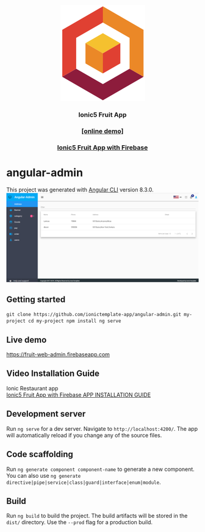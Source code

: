 <p align="center">
  <a href="https://fruit-web-admin.firebaseapp.com" target="_blank">
    <img src="https://github.com/ionictemplate-app/angular-admin/blob/master/src/assets/images/logo.png" alt="ionicfruitapp logo">
  </a>
</p>

<h3 align="center">Ionic5 Fruit App</h3>
 <a href="https://fruit-b930e.firebaseapp.com" target="_blank"><h3 align="center">[online demo]</h3></a>
 <a href="https://codecanyon.net/item/ionic5-fruit-app-with-firebase/24448819" target="_blank"><h3 align="center">Ionic5 Fruit App with Firebase </h3></a>
 

# angular-admin

This project was generated with [Angular CLI](https://github.com/angular/angular-cli) version 8.3.0.
<a target="_blank" rel="noopener noreferrer">
<img src="https://github.com/ionictemplate-app/angular-admin/blob/master/src/assets/images/preview.png" alt="angular-admin" style="max-width:100%;">
</a>

## Getting started
`git clone https://github.com/ionictemplate-app/angular-admin.git my-project
 cd my-project
 npm install
 ng serve`
 
## Live demo
 <a target="_blank" rel="noopener noreferrer" href="https://fruit-web-admin.firebaseapp.com/">
 https://fruit-web-admin.firebaseapp.com</a>
 
## Video Installation Guide 
  Ionic Restaurant app  
 [Ionic5 Fruit App with Firebase APP INSTALLATION GUIDE](https://youtu.be/dwYycFHXE4s) 


 
## Development server

Run `ng serve` for a dev server. Navigate to `http://localhost:4200/`. The app will automatically reload if you change any of the source files.

## Code scaffolding

Run `ng generate component component-name` to generate a new component. You can also use `ng generate directive|pipe|service|class|guard|interface|enum|module`.

## Build

Run `ng build` to build the project. The build artifacts will be stored in the `dist/` directory. Use the `--prod` flag for a production build.

